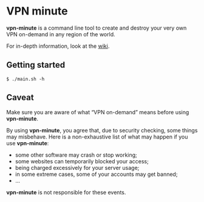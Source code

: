 # VPN minute

**vpn-minute** is a command line tool to create and destroy your very own VPN on-demand in any region of the world.

For in-depth information, look at the [wiki](https://gitlab.com/gui-don/vpn-minute/-/wikis/home).

## Getting started

`$ ./main.sh -h`

## Caveat

Make sure you are aware of what “VPN on-demand” means before using **vpn-minute**.

By using **vpn-minute**, you agree that, due to security checking, some things may misbehave.
Here is a non-exhaustive list of what may happen if you use **vpn-minute**:

- some other software may crash or stop working;
- some websites can temporarily blocked your access;
- being charged excessively for your server usage;
- in some extreme cases, some of your accounts may get banned;
- …

**vpn-minute** is not responsible for these events.
